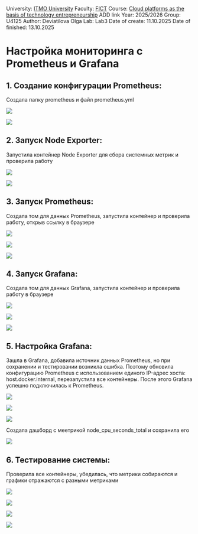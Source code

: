 University: [ITMO University](https://itmo.ru/ru/)
Faculty: [FICT](https://fict.itmo.ru)
Course: [Cloud platforms as the basis of technology entrepreneurship](https://) ADD link
Year: 2025/2026
Group: U4125
Author: Deviatilova Olga
Lab: Lab3
Date of create: 11.10.2025
Date of finished: 13.10.2025

# Настройка мониторинга с Prometheus и Grafana

## 1. Создание конфигурации Prometheus:

Создала папку prometheus и файл prometheus.yml

![](screen1.jpg)

![](screen2.jpg)

## 2. Запуск Node Exporter:

Запустила контейнер Node Exporter для сбора системных метрик и проверила работу

![](screen3.jpg)

![](screen4.jpg)

## 3. Запуск Prometheus:

Создала том для данных Prometheus, запустила контейнер и проверила работу, открыв ссылку в браузере

![](screen5.jpg)

![](screen6.png)

![](screen7.jpg)

## 4. Запуск Grafana:

Создала том для данных Grafana, запустила контейнер и проверила работу в браузере

![](screen8.jpg)

![](screen9.jpg)

![](screen10.jpg)

## 5. Настройка Grafana:

Зашла в Grafana, добавила источник данных Prometheus, но при сохранении и тестировании возникла ошибка.
Поэтому обновила конфигурацию Prometheus с использованием единого IP-адрес хоста: host.docker.internal, перезапустила все контейнеры.
После этого Grafana успешно подключилась к Prometheus.

![](screen11.jpg)

![](screen12.jpg)

![](screen13.jpg)

Создала дашборд с меетрикой node_cpu_seconds_total и сохранила его

![](screen15.jpg)

## 6. Тестирование системы:

Проверила все контейнеры, убедилась, что метрики собираются и графики отражаются с разными метриками

![](screen14.jpg)

![](screen16.jpg)

![](screen17.jpg)

![](screen18.png)

